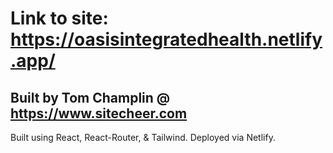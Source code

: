 # Link to site: https://oasisintegratedhealth.netlify.app/

## Built by Tom Champlin @ https://www.sitecheer.com

Built using React, React-Router, & Tailwind. Deployed via Netlify.

